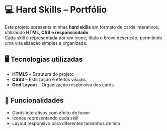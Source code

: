 # 💻 Hard Skills – Portfólio

Este projeto apresenta minhas **hard skills** em formato de cards interativos, utilizando **HTML, CSS e responsividade**.  
Cada skill é representada por um ícone, título e breve descrição, permitindo uma visualização simples e organizada.

## 🖥️ Tecnologias utilizadas
- **HTML5** – Estrutura do projeto  
- **CSS3** – Estilização e efeitos visuais  
- **Grid Layout** – Organização responsiva dos cards  

## 📌 Funcionalidades
- Cards interativos com efeito de hover  
- Ícones representando cada skill  
- Layout responsivo para diferentes tamanhos de tela  


